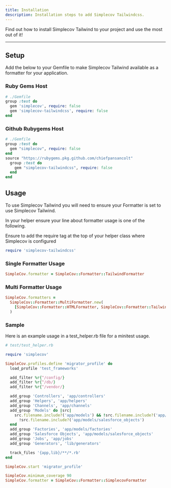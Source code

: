 ```yaml
---
title: Installation
description: Installation steps to add Simplecov Tailwindcss.
---
```


Find out how to install Simplecov Tailwind to your project and use the most out of it!

---

## Setup

Add the below to your Gemfile to make Simplecov Tailwind available as a formatter for your application.

### Ruby Gems Host

```ruby
# ./Gemfile
group :test do
  gem 'simplecov', require: false
  gem 'simplecov-tailwindcss', require: false
end
```

### Github Rubygems Host

```ruby
# ./Gemfile
group :test do
  gem "simplecov", require: false
end
source "https://rubygems.pkg.github.com/chiefpansancolt"
  group :test do
    gem "simplecov-tailwindcss", require: false
  end
end
```

## Usage

To use Simplecov Tailwind you will need to ensure your Formatter is set to use Simplecov Tailwind.

In your helper ensure your line about formatter usage is one of the following.

Ensure to add the require tag at the top of your helper class where Simplecov is configured

```ruby
require 'simplecov-tailwindcss'
```

### Single Formatter Usage

```ruby
SimpleCov.formatter = SimpleCov::Formatter::TailwindFormatter
```

### Multi Formatter Usage

```ruby
SimpleCov.formatters =
  SimpleCov::Formatter::MultiFormatter.new(
    [SimpleCov::Formatter::HTMLFormatter, SimpleCov::Formatter::TailwindFormatter],
  )
```

### Sample

Here is an example usage in a test_helper.rb file for a minitest usage.

```ruby
# test/test_helper.rb

require 'simplecov'

SimpleCov.profiles.define 'migrator_profile' do
  load_profile 'test_frameworks'

  add_filter %r{^/config/}
  add_filter %r{^/db/}
  add_filter %r{^/vendor/}

  add_group 'Controllers', 'app/controllers'
  add_group 'Helpers', 'app/helpers'
  add_group 'Channels', 'app/channels'
  add_group 'Models' do |src|
    src.filename.include?('app/models') && !src.filename.include?('app/models/factories') &&
      !src.filename.include?('app/models/salesforce_objects')
  end
  add_group 'Factories', 'app/models/factories'
  add_group 'Salesforce Objects', 'app/models/salesforce_objects'
  add_group 'Jobs', 'app/jobs'
  add_group 'Generators', 'lib/generators'

  track_files '{app,lib}/**/*.rb'
end

SimpleCov.start 'migrator_profile'

SimpleCov.minimum_coverage 90
SimpleCov.formatter = SimpleCov::Formatter::SimplecovFormatter
```
